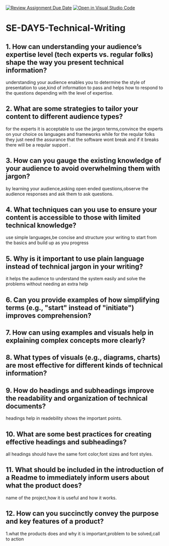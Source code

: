 [![Review Assignment Due Date](https://classroom.github.com/assets/deadline-readme-button-22041afd0340ce965d47ae6ef1cefeee28c7c493a6346c4f15d667ab976d596c.svg)](https://classroom.github.com/a/zsAR-pyY)
[![Open in Visual Studio Code](https://classroom.github.com/assets/open-in-vscode-2e0aaae1b6195c2367325f4f02e2d04e9abb55f0b24a779b69b11b9e10269abc.svg)](https://classroom.github.com/online_ide?assignment_repo_id=18700166&assignment_repo_type=AssignmentRepo)
# SE-DAY5-Technical-Writing
## 1. How can understanding your audience’s expertise level (tech experts vs. regular folks) shape the way you present technical information?
understanding your audience enables you to determine the style of presentation to use,kind of information to pass and helps how to respond to the questions depending with the level of expertise.
## 2. What are some strategies to tailor your content to different audience types?
for the experts it is acceptable to use the jargon terms,convince the experts on your choice os languages and frameworks while for the reqular folks they just need the assurance that the software wont  break and if it breaks there will be a reqular support .
## 3. How can you gauge the existing knowledge of your audience to avoid overwhelming them with jargon?
by learning your audience,asking open ended questions,observe the audience responses and ask them to ask questions.
## 4. What techniques can you use to ensure your content is accessible to those with limited technical knowledge?
use  simple languages,be concise and  structure your writing to start from the basics and build up as you progress 
## 5. Why is it important to use plain language instead of technical jargon in your writing?
it helps the audience to understand the system easily and solve the problems without needing an extra help
## 6. Can you provide examples of how simplifying terms (e.g., "start" instead of "initiate") improves comprehension?

## 7. How can using examples and visuals help in explaining complex concepts more clearly?
## 8. What types of visuals (e.g., diagrams, charts) are most effective for different kinds of technical information?
## 9. How do headings and subheadings improve the readability and organization of technical documents?
headings help in readebility shows the important points.
## 10. What are some best practices for creating effective headings and subheadings?
all headings should have the same font color,font sizes and font styles.
## 11. What should be included in the introduction of a Readme to immediately inform users about what the product does?
name of the project,how it is useful and how it works.
## 12. How can you succinctly convey the purpose and key features of a product?
1.what the products does and why it is important,problem to be solved,call to action
